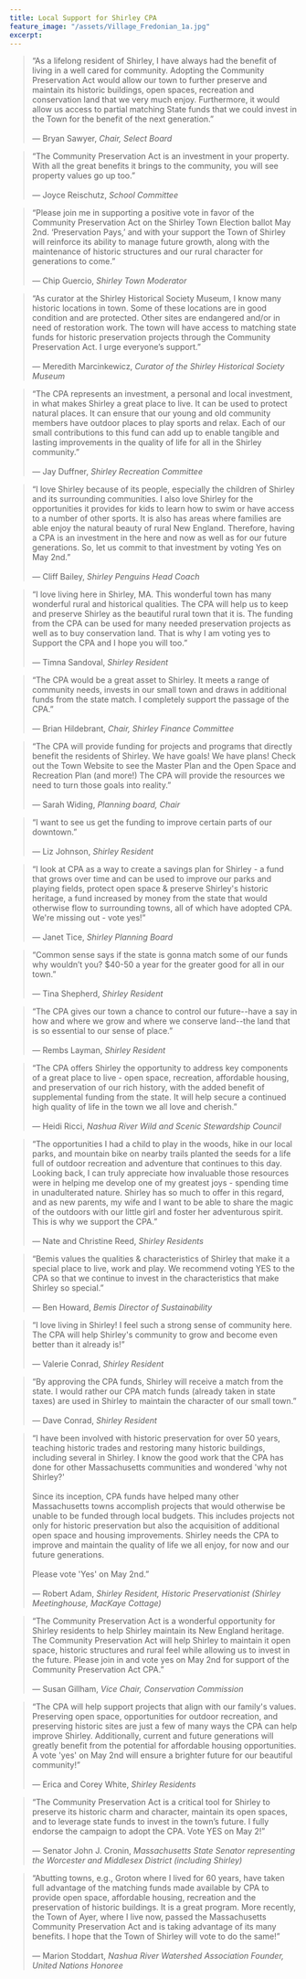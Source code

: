 ```yaml
---
title: Local Support for Shirley CPA
feature_image: "/assets/Village_Fredonian_1a.jpg"
excerpt:
---
```


> &ldquo;As a lifelong resident of Shirley, I have always had the benefit of living in a well cared for community. Adopting the Community Preservation Act would allow our town to further preserve and maintain its historic buildings, open spaces, recreation and conservation land that we very much enjoy. Furthermore, it would allow us access to partial matching State funds that we could invest in the Town for the benefit of the next generation.&rdquo;<br><br>
&mdash; <span style="font-style: normal;">Bryan Sawyer</span>, *Chair, Select Board*

> &ldquo;The Community Preservation Act is an investment in your property. With all the great benefits it brings to the community, you will see property values go up too.&rdquo;<br><br>
&mdash; <span style="font-style: normal;">Joyce Reischutz</span>, *School Committee*

> &ldquo;Please join me in supporting a positive vote in favor of the Community Preservation Act on the Shirley Town Election ballot May 2nd. ‘Preservation Pays,’ and with your support the Town of Shirley will reinforce its ability to manage future growth, along with the maintenance of historic structures and our rural character for generations to come.&rdquo;<br><br>
&mdash; <span style="font-style: normal;">Chip Guercio</span>, *Shirley Town Moderator*

> &ldquo;As curator at the Shirley Historical Society Museum, I know many historic locations in town. Some of these locations are in good condition and are protected. Other sites are endangered and/or in need of restoration work. The town will have access to matching state funds for historic preservation projects through the Community Preservation Act. I urge everyone’s support.&rdquo;<br><br>
&mdash; <span style="font-style: normal;">Meredith Marcinkewicz</span>, *Curator of the Shirley Historical Society Museum*

> &ldquo;The CPA represents an investment, a personal and local investment, in what makes Shirley a great place to live. It can be used to protect natural places. It can ensure that our young and old community members have outdoor places to play sports and relax. Each of our small contributions to this fund can add up to enable tangible and lasting improvements in the quality of life for all in the Shirley community.&rdquo;<br><br>
&mdash; <span style="font-style: normal;">Jay Duffner</span>, *Shirley Recreation Committee*

> &ldquo;I love Shirley because of its people, especially the children of Shirley and its surrounding communities. I also love Shirley for the opportunities it provides for kids to learn how to swim or have access to a number of other sports. It is also has areas where families are able enjoy the natural beauty of rural New England. Therefore, having a CPA is an investment in the here and now as well as for our future generations. So, let us commit to that investment by voting Yes on May 2nd.&rdquo;<br><br>
&mdash; <span style="font-style: normal;">Cliff Bailey</span>, *Shirley Penguins Head Coach*

> &ldquo;I love living here in Shirley, MA. This wonderful town has many wonderful rural and historical qualities. The CPA will help us to keep and preserve Shirley as the beautiful rural town that it is. The funding from the CPA can be used for many needed preservation projects as well as to buy conservation land. That is why I am voting yes to Support the CPA and I hope you will too.&rdquo;<br><br>
&mdash; <span style="font-style: normal;">Timna Sandoval</span>, *Shirley Resident*

> &ldquo;The CPA would be a great asset to Shirley. It meets a range of community needs, invests in our small town and draws in additional funds from the state match. I completely support the passage of the CPA.&rdquo;<br><br>
&mdash; <span style="font-style: normal;">Brian Hildebrant</span>, *Chair, Shirley Finance Committee*

> &ldquo;The CPA will provide funding for projects and programs that directly benefit the residents of Shirley. We have goals! We have plans! Check out the Town Website to see the Master Plan and the Open Space and Recreation Plan (and more!) The CPA will provide the resources we need to turn those goals into reality.&rdquo;<br><br>
&mdash; <span style="font-style: normal;">Sarah Widing</span>, *Planning board, Chair*

> &ldquo;I want to see us get the funding to improve certain parts of our downtown.&rdquo;<br><br>
&mdash; <span style="font-style: normal;">Liz Johnson</span>, *Shirley Resident*

> &ldquo;I look at CPA as a way to create a savings plan for Shirley - a fund that grows over time and can be used to improve our parks and playing fields, protect open space & preserve Shirley's historic heritage, a fund increased by money from the state that would otherwise flow to surrounding towns, all of which have adopted CPA. We're missing out - vote yes!&rdquo;<br><br>
&mdash; <span style="font-style: normal;">Janet Tice</span>, *Shirley Planning Board*

> &ldquo;Common sense says if the state is gonna match some of our funds why wouldn’t you? $40-50 a year for the greater good for all in our town.&rdquo;<br><br>
&mdash; <span style="font-style: normal;">Tina Shepherd</span>, *Shirley Resident*

> &ldquo;The CPA gives our town a chance to control our future--have a say in how and where we grow and where we conserve land--the land that is so essential to our sense of place.&rdquo;<br><br>
&mdash; <span style="font-style: normal;">Rembs Layman</span>, *Shirley Resident*

> &ldquo;The CPA offers Shirley the opportunity to address key components of a great place to live - open space, recreation, affordable housing, and preservation of our rich history, with the added benefit of supplemental funding from the state. It will help secure a continued high quality of life in the town we all love and cherish.&rdquo;<br><br>
&mdash; <span style="font-style: normal;">Heidi Ricci</span>, *Nashua River Wild and Scenic Stewardship Council*

> &ldquo;The opportunities I had a child to play in the woods, hike in our local parks, and mountain bike on nearby trails planted the seeds for a life full of outdoor recreation and adventure that continues to this day. Looking back, I can truly appreciate how invaluable those resources were in helping me develop one of my greatest joys - spending time in unadulterated nature. Shirley has so much to offer in this regard, and as new parents, my wife and I want to be able to share the magic of the outdoors with our little girl and foster her adventurous spirit. This is why we support the CPA.&rdquo;<br><br>
&mdash; <span style="font-style: normal;">Nate and Christine Reed</span>, *Shirley Residents*

> &ldquo;Bemis values the qualities & characteristics of Shirley that make it a special place to live, work and play. We recommend voting YES to the CPA so that we continue to invest in the characteristics that make Shirley so special.&rdquo;<br><br>
&mdash; <span style="font-style: normal;">Ben Howard</span>, *Bemis Director of Sustainability*

> &ldquo;I love living in Shirley! I feel such a strong sense of community here. The CPA will help Shirley's community to grow and become even better than it already is!&rdquo;<br><br>
&mdash; <span style="font-style: normal;">Valerie Conrad</span>, *Shirley Resident*

> &ldquo;By approving the CPA funds, Shirley will receive a match from the state. I would rather our CPA match funds (already taken in state taxes) are used in Shirley to maintain the character of our small town.&rdquo;<br><br>
&mdash; <span style="font-style: normal;">Dave Conrad</span>, *Shirley Resident*

> &ldquo;I have been involved with historic preservation for over 50 years, teaching historic trades and restoring many historic buildings, including several in Shirley. I know the good work that the CPA has done for other Massachusetts communities and wondered 'why not Shirley?'<br><br>
Since its inception, CPA funds have helped many other Massachusetts towns accomplish projects that would otherwise be unable to be funded through local budgets. This includes projects not only for historic preservation but also the acquisition of additional open space and housing improvements. Shirley needs the CPA to improve and maintain the quality of life we all enjoy, for now and our future generations.<br><br>Please vote 'Yes' on May 2nd.&rdquo;<br><br>
&mdash; <span style="font-style: normal;">Robert Adam</span>, *Shirley Resident, Historic Preservationist (Shirley Meetinghouse, MacKaye Cottage)*

> &ldquo;The Community Preservation Act is a wonderful opportunity for Shirley residents to help Shirley maintain its New England heritage. The Community Preservation Act will help Shirley to maintain it open space, historic structures and rural feel while allowing us to invest in the future. Please join in and vote yes on May 2nd for support of the Community Preservation Act CPA.&rdquo;<br><br>
&mdash; <span style="font-style: normal;">Susan Gillham</span>, *Vice Chair, Conservation Commission*

> &ldquo;The CPA will help support projects that align with our family's values. Preserving open space, opportunities for outdoor recreation, and preserving historic sites are just a few of many ways the CPA can help improve Shirley. Additionally, current and future generations will greatly benefit from the potential for affordable housing opportunities. A vote 'yes' on May 2nd will ensure a brighter future for our beautiful community!&rdquo;<br><br>
&mdash; <span style="font-style: normal;">Erica and Corey White</span>, *Shirley Residents*

> &ldquo;The Community Preservation Act is a critical tool for Shirley to preserve its historic charm and character, maintain its open spaces, and to leverage state funds to invest in the town’s future. I fully endorse the campaign to adopt the CPA. Vote YES on May 2!&rdquo;<br><br>
&mdash; <span style="font-style: normal;">Senator John J. Cronin</span>, *Massachusetts State Senator representing the Worcester and Middlesex District (including Shirley)*

> &ldquo;Abutting towns, e.g., Groton where I lived for 60 years, have taken full advantage of the matching funds made available by CPA to provide open space, affordable housing, recreation and the preservation of historic buildings. It is a great program. More recently, the Town of Ayer, where I live now, passed the Massachusetts Community Preservation Act and is taking advantage of its many benefits. I hope that the Town of Shirley will vote to do the same!&rdquo;<br><br>
&mdash; <span style="font-style: normal;">Marion Stoddart</span>, *Nashua River Watershed Association Founder, United Nations Honoree*